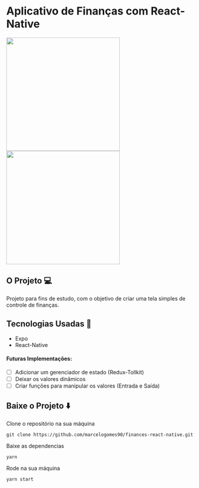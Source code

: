# Aplicativo de Finanças com React-Native

<img src="https://github.com/marcelogomes90/finances-react-native/assets/94990663/8d8b859f-c142-47c4-9fa7-52f9987e37b1" width="300px">
<img src="https://github.com/marcelogomes90/finances-react-native/assets/94990663/e0fae779-dcd5-4af4-83de-543c1b4633d3" width="300px">

## O Projeto :computer:

Projeto para fins de estudo, com o objetivo de criar uma tela simples de controle de finanças.

## Tecnologias Usadas :hammer:

- Expo
- React-Native

#### Futuras Implementações:

- [ ] Adicionar um gerenciador de estado (Redux-Tollkit)
- [ ] Deixar os valores dinâmicos
- [ ] Criar funções para manipular os valores (Entrada e Saída)

## Baixe o Projeto :arrow_down:

Clone o repositório na sua máquina

```git clone https://github.com/marcelogomes90/finances-react-native.git```

Baixe as dependencias 

```yarn```

Rode na sua máquina

```yarn start```

